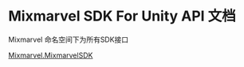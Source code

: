 # Mixmarvel SDK For Unity API 文档


Mixmarvel 命名空间下为所有SDK接口

[Mixmarvel.MixmarvelSDK](Script/MixmarvelSDK.md)

